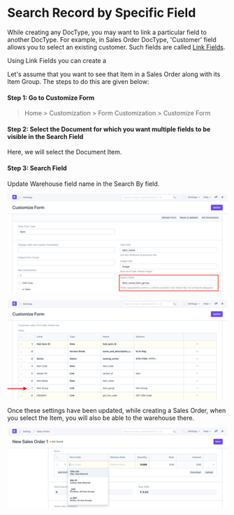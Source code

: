 
# Search Record by Specific Field


While creating any DocType, you may want to link a particular field to another DocType. For example, in Sales Order DocType, 'Customer' field allows you to select an existing customer. Such fields are called [Link Fields](/docs/en/customize-erpnext/articles/field-types#link).


Using Link Fields you can create a


Let's assume that you want to see that Item in a Sales Order along with its Item Group. The steps to do this are given below:


#### Step 1: Go to Customize Form



> 
> Home > Customization > Form Customization > Customize Form
> 
> 
> 


#### Step 2: Select the Document for which you want multiple fields to be visible in the Search Field


Here, we will select the Document Item.


#### Step 3: Search Field


Update Warehouse field name in the Search By field.


![Search By in Customize Form](/files/customize-search-record-1.png)


![Search By in Customize Form](/files/customize-search-record-2.png)


Once these settings have been updated, while creating a Sales Order, when you select the Item, you will also be able to the warehouse there.


![Search By in Customize Form](/files/customize-search-record-3.png)




